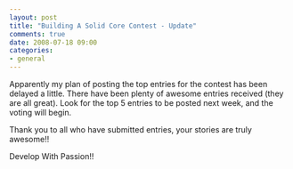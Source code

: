 ```yaml
---
layout: post
title: "Building A Solid Core Contest - Update"
comments: true
date: 2008-07-18 09:00
categories:
- general
---
```

Apparently my plan of posting the top entries for the contest has been delayed a little. There have been plenty of awesome entries received (they are all great). Look for the top 5 entries to be posted next week, and the voting will begin.

Thank you to all who have submitted entries, your stories are truly awesome!!

Develop With Passion!!





